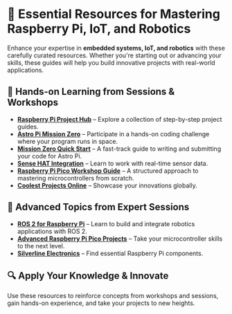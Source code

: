 # 🔧 Essential Resources for Mastering Raspberry Pi, IoT, and Robotics  

Enhance your expertise in **embedded systems, IoT, and robotics** with these carefully curated resources. Whether you're starting out or advancing your skills, these guides will help you build innovative projects with real-world applications.  

## 📌 Hands-on Learning from Sessions & Workshops  
- **[Raspberry Pi Project Hub](https://projects.raspberrypi.org/en/projects)** – Explore a collection of step-by-step project guides.  
- **[Astro Pi Mission Zero](https://projects.raspberrypi.org/en/projects/astro-pi-mission-zero)** – Participate in a hands-on coding challenge where your program runs in space.  
- **[Mission Zero Quick Start](http://rpf.io/mzcode)** – A fast-track guide to writing and submitting your code for Astro Pi.  
- **[Sense HAT Integration](https://projects.raspberrypi.org/en/projects/getting-started-with-the-sense-hat)** – Learn to work with real-time sensor data.  
- **[Raspberry Pi Pico Workshop Guide](http://rpf.io/pico-intro)** – A structured approach to mastering microcontrollers from scratch.  
- **[Coolest Projects Online](https://online.coolestprojects.org/)** – Showcase your innovations globally.  

## 📌 Advanced Topics from Expert Sessions  
- **[ROS 2 for Raspberry Pi](https://docs.ros.org/en/foxy/How-To-Guides/Installing-on-Raspberry-Pi.html)** – Learn to build and integrate robotics applications with ROS 2.  
- **[Advanced Raspberry Pi Pico Projects](https://projects.raspberrypi.org/en/projects?hardware%5B%5D=pico)** – Take your microcontroller skills to the next level.  
- **[Silverline Electronics](https://www.silverlineelectronics.in/)** – Find essential Raspberry Pi components.  

## 🔍 Apply Your Knowledge & Innovate  
Use these resources to reinforce concepts from workshops and sessions, gain hands-on experience, and take your projects to new heights.  
